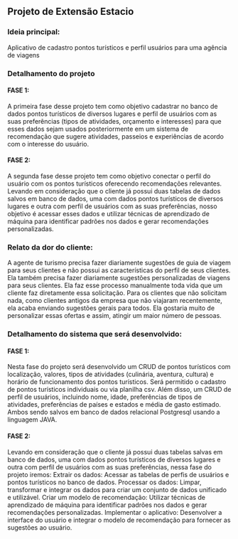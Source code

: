 ## Projeto de Extensão Estacio

### Ideia principal: 
Aplicativo de cadastro pontos turísticos e perfil usuários para uma agência de viagens

### Detalhamento do projeto
#### FASE 1:
A primeira fase desse projeto tem como objetivo cadastrar no banco de dados pontos turísticos de diversos lugares e perfil de usuários com as suas preferências (tipos de atividades, orçamento e interesses) para que esses dados sejam usados posteriormente em um sistema de recomendação que sugere atividades, passeios e experiências de acordo com o interesse do usuário. 
#### FASE 2:
A segunda fase desse projeto tem como objetivo conectar o perfil do usuário com os pontos turísticos oferecendo recomendações relevantes. Levando em consideração que o cliente já possui duas tabelas de dados salvos em banco de dados, uma com dados pontos turísticos de diversos lugares e outra com perfil de usuários com as suas preferências, nosso objetivo é acessar esses dados e utilizar técnicas de aprendizado de máquina para identificar padrões nos dados e gerar recomendações personalizadas.

### Relato da dor do cliente: 
A agente de turismo precisa fazer diariamente sugestões de guia de viagem para seus clientes e não possui as características do perfil de seus clientes. Ela também precisa fazer diariamente sugestões personalizadas de viagens para seus clientes. Ela faz esse processo manualmente toda vida que um cliente faz diretamente essa solicitação. Para os clientes que não solicitam nada, como clientes antigos da empresa que não viajaram recentemente, ela acaba enviando sugestões gerais para todos. Ela gostaria muito de personalizar essas ofertas e assim, atingir um maior número de pessoas.

### Detalhamento do sistema que será desenvolvido:
#### FASE 1:
Nesta fase do projeto será desenvolvido um CRUD de pontos turísticos com localização, valores, tipos de atividades (culinária, aventura, cultura) e horário de funcionamento dos pontos turísticos. Será permitido o cadastro de pontos turísticos individuais ou via planilha csv.
Além disso, um CRUD de perfil de usuários, incluindo nome, idade, preferências de tipos de atividades, preferências de países e estados e média de gasto estimado. Ambos sendo salvos em banco de dados relacional Postgresql usando a linguagem JAVA.
#### FASE 2:
Levando em consideração que o cliente já possui duas tabelas salvas em banco de dados, uma com dados pontos turísticos de diversos lugares e outra com perfil de usuários com as suas preferências, nessa fase do projeto iremos:
Extrair os dados: Acessar as tabelas de perfis de usuários e pontos turísticos no banco de dados.
Processar os dados: Limpar, transformar e integrar os dados para criar um conjunto de dados unificado e utilizável.
Criar um modelo de recomendação: Utilizar técnicas de aprendizado de máquina para identificar padrões nos dados e gerar recomendações personalizadas.
Implementar o aplicativo: Desenvolver a interface do usuário e integrar o modelo de recomendação para fornecer as sugestões ao usuário.